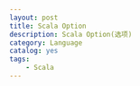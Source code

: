 ```yaml
---
layout: post
title: Scala Option
description: Scala Option(选项)
category: Language
catalog: yes
tags:
    - Scala
---
```

###
